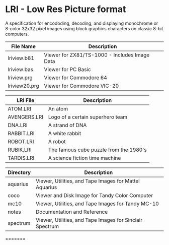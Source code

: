 # LRI - Low Res Picture format

A specification for encododing, decoding, and displaying
monochrome or 8-color 32x32 pixel images using block
graphics characters on classic 8-bit computers.

| File Name     | Description                                   |
| ------------- | --------------------------------------------- |
| lriview.b81   | Viewer for ZX81/TS-1000 - Includes Image Data |
| lriview.bas   | Viewer for PC Basic                           |
| lriview.prg   | Viewer for Commodore 64                       |
| lriview20.prg | Viewer for Commodore VIC-20                   |

| LRI File     | Description                            |
| ------------ | -------------------------------------- |
| ATOM.LRI     | An atom                                |
| AVENGERS.LRI | Logo of a certain superhero team       |
| DNA.LRI      | A strand of DNA                        |
| RABBIT.LRI   | A white rabbit                         |
| ROBOT.LRI    | A robot                                |
| RUBIK.LRI    | The famous cube puzzle from the 1980's |
| TARDIS.LRI   | A science fiction time machine         |

| Directory    | Description                                              |
| ------------ | -------------------------------------------------------- | 
| aquarius     | Viewer, Utilities, and Tape Images for Mattel Aquarius   |
| coco         | Viewer and Disk Image for Tandy Color Computer           |
| mc10         | Viewer, Utilities, and Tape Images for Tandy MC-10       |
| notes        | Documentation and Reference                              |
| spectrum     | Viewer, Utilities, and Tape Images for Sinclair Spectrum |
=======

